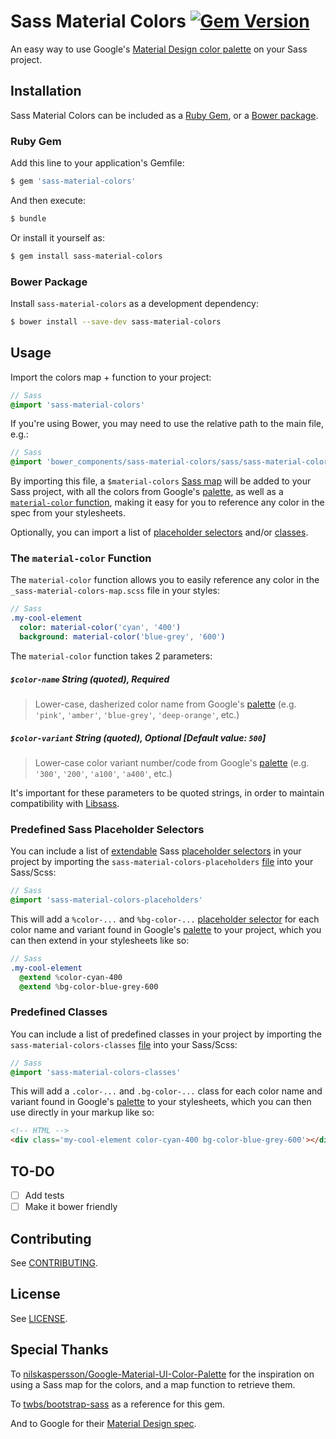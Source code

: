 # Sass Material Colors [![Gem Version](https://badge.fury.io/rb/sass-material-colors.svg)](http://badge.fury.io/rb/sass-material-colors)

An easy way to use Google's [Material Design color palette](http://www.google.com/design/spec/style/color.html#color-color-palette) on your Sass project.

## Installation

Sass Material Colors can be included as a [Ruby Gem](#ruby-gem), or a [Bower package](#bower-package).

### Ruby Gem

Add this line to your application's Gemfile:

```bash
$ gem 'sass-material-colors'
```

And then execute:

```bash
$ bundle
```

Or install it yourself as:

```bash
$ gem install sass-material-colors
```

### Bower Package

Install `sass-material-colors` as a development dependency:

```bash
$ bower install --save-dev sass-material-colors
```

## Usage

Import the colors map + function to your project:

```sass
// Sass
@import 'sass-material-colors'
```

If you're using Bower, you may need to use the relative path to the main file, e.g.:

```sass
// Sass
@import 'bower_components/sass-material-colors/sass/sass-material-colors'
```

By importing this file, a `$material-colors` [Sass map](http://sass-lang.com/documentation/file.SASS_REFERENCE.html#maps) will be added to your Sass project, with all the colors from Google's [palette](http://www.google.com/design/spec/style/color.html#color-color-palette), as well as a [`material-color` function](#the-material-color-function), making it easy for you to reference any color in the spec from your stylesheets.

Optionally, you can import a list of [placeholder selectors](#predefined-sass-placeholder-selectors) and/or [classes](#predefined-classes).

### The `material-color` Function

The `material-color` function allows you to easily reference any color in the `_sass-material-colors-map.scss` file in your styles:

```sass
// Sass
.my-cool-element
  color: material-color('cyan', '400')
  background: material-color('blue-grey', '600')
```

The `material-color` function takes 2 parameters:

##### `$color-name` String (quoted), Required
> Lower-case, dasherized color name from Google's [palette](http://www.google.com/design/spec/style/color.html#color-color-palette) (e.g. `'pink'`, `'amber'`, `'blue-grey'`, `'deep-orange'`, etc.)  

##### `$color-variant` String (quoted), Optional [Default value: `500`]
> Lower-case color variant number/code from Google's [palette](http://www.google.com/design/spec/style/color.html#color-color-palette) (e.g. `'300'`, `'200'`, `'a100'`, `'a400'`, etc.)

It's important for these parameters to be quoted strings, in order to maintain compatibility with [Libsass](https://github.com/sass/libsass).

### Predefined Sass Placeholder Selectors

You can include a list of [extendable](http://sass-lang.com/documentation/file.SASS_REFERENCE.html#extend) Sass [placeholder selectors](http://sass-lang.com/documentation/file.SASS_REFERENCE.html#placeholder_selectors_) in your project by importing the `sass-material-colors-placeholders` [file](sass/_sass-material-colors-placeholders.scss) into your Sass/Scss:

```sass
// Sass
@import 'sass-material-colors-placeholders'
```

This will add a `%color-...` and `%bg-color-...` [placeholder selector](http://sass-lang.com/documentation/file.SASS_REFERENCE.html#placeholder_selectors_) for each color name and variant found in Google's [palette](http://www.google.com/design/spec/style/color.html#color-color-palette) to your project, which you can then extend in your stylesheets like so:

```sass
// Sass
.my-cool-element
  @extend %color-cyan-400
  @extend %bg-color-blue-grey-600
```

### Predefined Classes

You can include a list of predefined classes in your project by importing the `sass-material-colors-classes` [file](sass/_sass-material-colors-classes.scss) into your Sass/Scss:

```sass
// Sass
@import 'sass-material-colors-classes'
```

This will add a `.color-...` and `.bg-color-...` class for each color name and variant found in Google's [palette](http://www.google.com/design/spec/style/color.html#color-color-palette)  to your stylesheets, which you can then use directly in your markup like so:

```html
<!-- HTML -->
<div class='my-cool-element color-cyan-400 bg-color-blue-grey-600'></div>
```

## TO-DO
- [ ] Add tests
- [ ] Make it bower friendly

## Contributing

See [CONTRIBUTING](CONTRIBUTING.md).

## License

See [LICENSE](LICENSE.md).

## Special Thanks

To [nilskaspersson/Google-Material-UI-Color-Palette](https://github.com/nilskaspersson/Google-Material-UI-Color-Palette) for the inspiration on using a Sass map for the colors, and a map function to retrieve them.

To [twbs/bootstrap-sass](https://github.com/twbs/bootstrap-sass) as a reference for this gem.

And to Google for their [Material Design spec](http://www.google.com/design/spec/material-design/introduction.html).
